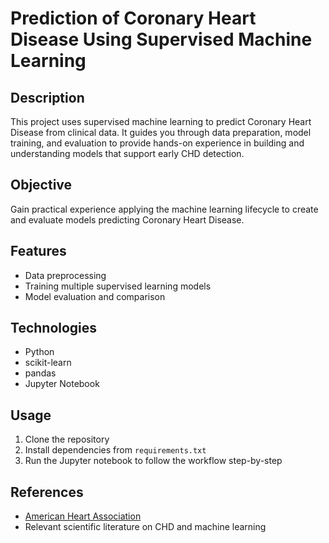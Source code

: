 # Prediction of Coronary Heart Disease Using Supervised Machine Learning

## Description
This project uses supervised machine learning to predict Coronary Heart Disease from clinical data. It guides you through data preparation, model training, and evaluation to provide hands-on experience in building and understanding models that support early CHD detection.

## Objective
Gain practical experience applying the machine learning lifecycle to create and evaluate models predicting Coronary Heart Disease.

## Features
- Data preprocessing  
- Training multiple supervised learning models  
- Model evaluation and comparison  

## Technologies
- Python  
- scikit-learn  
- pandas  
- Jupyter Notebook  

## Usage
1. Clone the repository  
2. Install dependencies from `requirements.txt`  
3. Run the Jupyter notebook to follow the workflow step-by-step  

## References
- [American Heart Association](https://www.heart.org)  
- Relevant scientific literature on CHD and machine learning
